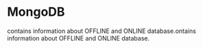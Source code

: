 # MongoDB
contains information about OFFLINE and ONLINE database.ontains information about OFFLINE and ONLINE database.
